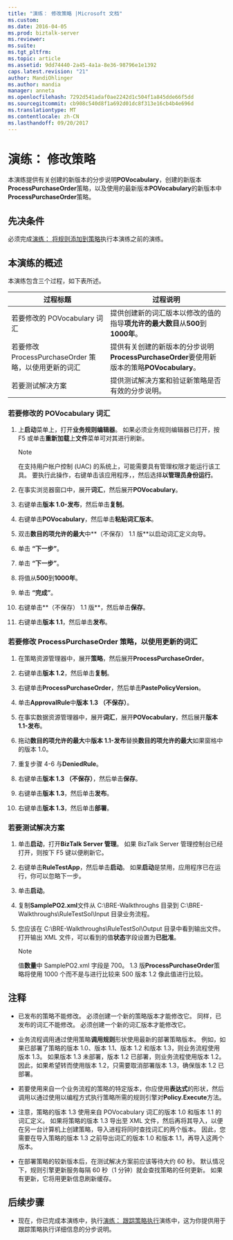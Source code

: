 ```yaml
---
title: "演练： 修改策略 |Microsoft 文档"
ms.custom: 
ms.date: 2016-04-05
ms.prod: biztalk-server
ms.reviewer: 
ms.suite: 
ms.tgt_pltfrm: 
ms.topic: article
ms.assetid: 9dd74440-2a45-4a1a-8e36-98796e1e1392
caps.latest.revision: "21"
author: MandiOhlinger
ms.author: mandia
manager: anneta
ms.openlocfilehash: 7292d541adaf0ae2242d1c504f1a845dde66f5dd
ms.sourcegitcommit: cb908c540d8f1a692d01dc8f313e16cb4b4e696d
ms.translationtype: MT
ms.contentlocale: zh-CN
ms.lasthandoff: 09/20/2017
---
```

# <a name="walkthrough-modifying-the-policy"></a>演练： 修改策略
本演练提供有关创建的新版本的分步说明**POVocabulary**，创建的新版本**ProcessPurchaseOrder**策略，以及使用的最新版本**POVocabulary**的新版本中**ProcessPurchaseOrder**策略。  
  
## <a name="prerequisites"></a>先决条件  
 必须完成[演练： 将规则添加到策略](../core/walkthrough-adding-a-rule-to-the-policy.md)执行本演练之前的演练。  
  
## <a name="overview-of-this-walkthrough"></a>本演练的概述  
 本演练包含三个过程，如下表所述。  
  
|过程标题|过程说明|  
|---------------------|---------------------------|  
|若要修改的 POVocabulary 词汇|提供创建新的词汇版本以修改的值的指导**项允许的最大数目**从**500**到**1000年**。|  
|若要修改 ProcessPurchaseOrder 策略，以使用更新的词汇|提供有关创建的新版本的分步说明**ProcessPurchaseOrder**要使用新版本的策略**POVocabulary**。|  
|若要测试解决方案|提供测试解决方案和验证新策略是否有效的分步说明。|  
  
### <a name="to-modify-the-povocabulary-vocabulary"></a>若要修改的 POVocabulary 词汇  
  
1.  上**启动**菜单上，打开**业务规则编辑器**。 如果必须业务规则编辑器已打开，按 F5 或单击**重新加载**上**文件**菜单可对其进行刷新。  
  
    > [!NOTE]
    >  在支持用户帐户控制 (UAC) 的系统上，可能需要具有管理权限才能运行该工具。 要执行此操作，右键单击该应用程序，，然后选择**以管理员身份运行**。  
  
2.  在事实浏览器窗口中，展开**词汇**，然后展开**POVocabulary**。  
  
3.  右键单击**版本 1.0-发布**，然后单击**复制**。  
  
4.  右键单击**POVocabulary**，然后单击**粘贴词汇版本**。  
  
5.  双击**数目的项允许的最大**中**（不保存） 1.1 版**以启动词汇定义向导。  
  
6.  单击 **“下一步”**。  
  
7.  单击 **“下一步”**。  
  
8.  将值从**500**到**1000年**。  
  
9. 单击 **“完成”**。  
  
10. 右键单击**（不保存） 1.1 版**，然后单击**保存**。  
  
11. 右键单击**版本 1.1**，然后单击**发布**。  
  
### <a name="to-modify-the-processpurchaseorder-policy-to-use-the-updated-vocabulary"></a>若要修改 ProcessPurchaseOrder 策略，以使用更新的词汇  
  
1.  在策略资源管理器中，展开**策略**，然后展开**ProcessPurchaseOrder**。  
  
2.  右键单击**版本 1.2**，然后单击**复制**。  
  
3.  右键单击**ProcessPurchaseOrder**，然后单击**PastePolicyVersion**。  
  
4.  单击**ApprovalRule**中**版本 1.3 （不保存）**。  
  
5.  在事实数据资源管理器中，展开**词汇**，展开**POVocabulary**，然后展开**版本 1.1-发布**。  
  
6.  拖动**数目的项允许的最大**中**版本 1.1-发布**替换**数目的项允许的最大**如果窗格中的版本 1.0。  
  
7.  重复步骤 4-6 与**DeniedRule**。  
  
8.  右键单击**版本 1.3 （不保存）**，然后单击**保存**。  
  
9. 右键单击**版本 1.3**，然后单击**发布**。  
  
10. 右键单击**版本 1.3**，然后单击**部署**。  
  
### <a name="to-test-the-solution"></a>若要测试解决方案  
  
1.  单击**启动**，打开**BizTalk Server 管理**。 如果 BizTalk Server 管理控制台已经打开，则按下 F5 键以便刷新它。  
  
2.  右键单击**RuleTestApp**，然后单击**启动**。 如果**启动**是禁用，应用程序已在运行，你可以忽略下一步。  
  
3.  单击**启动**。  
  
4.  复制**SamplePO2.xml**文件从 C:\BRE-Walkthroughs 目录到 C:\BRE-Walkthroughs\RuleTestSol\Input 目录业务流程。  
  
5.  您应该在 C:\BRE-Walkthroughs\RuleTestSol\Output 目录中看到输出文件。 打开输出 XML 文件，可以看到的值**状态**字段设置为**已批准**。  
  
    > [!NOTE]
    >  值**数量**中 SamplePO2.xml 字段是 700。 1.3 版**ProcessPurchaseOrder**策略将使用 1000 个而不是与进行比较来 500 版本 1.2 像此值进行比较。  
  
## <a name="comments"></a>注释  
  
-   已发布的策略不能修改。 必须创建一个新的策略版本才能修改它。 同样，已发布的词汇不能修改。 必须创建一个新的词汇版本才能修改它。  
  
-   业务流程调用通过使用策略**调用规则**形状使用最新的部署策略版本。 例如，如果已部署了策略的版本 1.0、版本 1.1、版本 1.2 和版本 1.3，则业务流程使用版本 1.3。 如果版本 1.3 未部署，版本 1.2 已部署，则业务流程使用版本 1.2。 因此，如果希望转而使用版本 1.2，只需要取消部署版本 1.3，确保版本 1.2 已部署。  
  
-   若要使用来自一个业务流程的策略的特定版本，你应使用**表达式**的形状，然后调用以通过使用以编程方式执行策略所需的规则引擎对**Policy.Execute**方法。  
  
-   注意，策略的版本 1.3 使用来自 POVocabulary 词汇的版本 1.0 和版本 1.1 的词汇定义。 如果将策略的版本 1.3 导出至 XML 文件，然后再将其导入，以便在另一台计算机上创建策略，导入进程将同时查找词汇的两个版本。 因此，您需要在导入策略的版本 1.3 之前导出词汇的版本 1.0 和版本 1.1，再导入这两个版本。  
  
-   在部署策略的较新版本后，在测试解决方案前应该等待大约 60 秒。 默认情况下，规则引擎更新服务每隔 60 秒（1 分钟）就会查找策略的任何更新。 如果有更新，它将用更新信息刷新缓存。  
  
## <a name="next-steps"></a>后续步骤  
  
-   现在，你已完成本演练中，执行[演练： 跟踪策略执行](../core/walkthrough-tracking-policy-execution.md)演练中，这为你提供用于跟踪策略执行详细信息的分步说明。